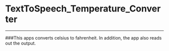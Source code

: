 # TextToSpeech_Temperature_Converter
---
###This apps converts celsius to fahrenheit. In addition, the app also reads out the output.
